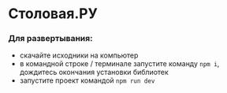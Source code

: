 # Столовая.РУ  
### Для развертывания:
* скачайте исходники на компьютер
* в командной строке / терминале запустите команду `npm i`, дождитесь окончания установки библиотек
* запустите проект командой `npm run dev`
